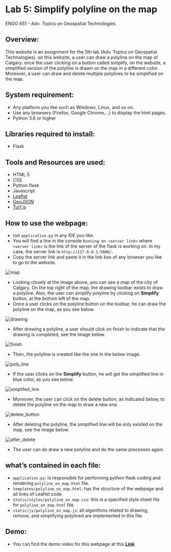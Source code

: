 # Lab 5: Simplify polyline on the map

ENGO 651 - Adv. Topics on Geospatial Technologies

## Overview:
This website is an assignment for the 5th lab (Adv. Topics on Geospatial Technologies). on this website, a user can draw a polyline on the map of Calgary. once the user clicking on a button called simplify, on the website, a simplified version of the polyline is drawn on the map in a different color. Moreover, a user can draw and delete multiple polylines to be simplified on the map.

## System requirement:
- Any platform you like such as Windows, Linux, and so on. 
- Use any browsers (Firefox, Google Chrome,...) to display the html pages. 
- Python 3.6 or higher

## Libraries required to install:
- Flask 


## Tools and Resources are used:
- HTML 5
- CSS
- Python flask 
- Javascript
- [Leaflet](https://leafletjs.com/)
- [GeoJSON](https://leafletjs.com/examples/geojson/)
- [Turf.js](https://turfjs.org/)


## How to use the webpage:
* run `application.py` in any IDE you like.
* You will find a line in the console `Running on <server link>` where `<server link>` is the link of the server of the flask is working on. In my case, the server link is `http://127.0.0.1:5000/`. 
* Copy the server link and paste it in the link box of any browser you like to go to the website.

![map](https://user-images.githubusercontent.com/26576895/113342420-c18db380-932e-11eb-9a48-3d109b9a8ed1.JPG)

* Looking closely at the image above, you can see a map of the city of Calgary. On the top right of the map, the drawing toolbar exists to draw a polyline. Also, the user can simplify polyline by clicking on **Simplify** button, at the bottom left of the map.
* Once a user clicks on the polyline button on the toolbar, he can draw the polyline on the map, as you see below.

![drawing](https://user-images.githubusercontent.com/26576895/113343351-00703900-9330-11eb-97a4-929def0f86f6.JPG)

* After drawing a polyline, a user should click on finish to indicate that the drawing is completed, see the image below.

![finish](https://user-images.githubusercontent.com/26576895/113344103-f438ab80-9330-11eb-8752-276afda89ebe.JPG)

* Then, the polyline is created like the one in the below image.

![poly_line](https://user-images.githubusercontent.com/26576895/113344319-3366fc80-9331-11eb-9373-b03fc7092cda.JPG)

* If the user clicks on the **Simplify** button, he will get the simplified line in blue color, as you see below.

![simplifed_line](https://user-images.githubusercontent.com/26576895/113344710-bab47000-9331-11eb-9396-1eeb3821ea36.JPG)

* Moreover, the user can click on the delete button, as indicated below, to delete the polyline on the map to draw a new one. 

![delete_button](https://user-images.githubusercontent.com/26576895/113345086-3f9f8980-9332-11eb-82b4-c2bf5957b542.png)

* After deleting the polyline, the simplified line will be only existed on the map, see the image below.

![after_delete](https://user-images.githubusercontent.com/26576895/113345298-8ee5ba00-9332-11eb-8f4c-689055a55fd5.JPG)

* The user can do draw a new polyline and do the same processes again. 



## what’s contained in each file:
- `application.py`: is responsible for performing python flask coding and rendering `polyline_on_map.html` file.
- `templates/polyline_on_map.html`: has the structure of the webpage and all links of Leaflet code.   
- `static/styles/polyline_on_map.css`: this is a specified style sheet file for `polyline_on_map.html` file.
- `static/js/polyline_on_map.js`: all algorithms related to drawing, remove, and simplifying polylined are implemented in this file.

## Demo:
- You can find the demo video for this webpage at this [**Link**](https://youtu.be/PlNLZwUzmKc)


